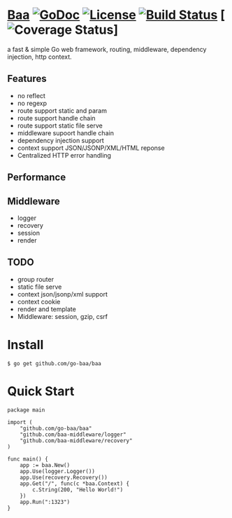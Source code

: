 # [Baa](http://go-baa.github.io/baa) [![GoDoc](http://img.shields.io/badge/go-documentation-blue.svg?style=flat-square)](http://godoc.org/github.com/go-baa/baa) [![License](http://img.shields.io/badge/license-mit-blue.svg?style=flat-square)](https://raw.githubusercontent.com/labstack/echo/master/LICENSE) [![Build Status](http://img.shields.io/travis/go-baa/baa.svg?style=flat-square)](https://travis-ci.org/go-baa/baa) [![Coverage Status](http://img.shields.io/coveralls/go-baa/baa.svg?style=flat-square)]

a fast &amp; simple Go web framework, routing, middleware, dependency injection, http context.

## Features

* no reflect
* no regexp
* route support static and param
* route support handle chain
* route support static file serve
* middleware supoort handle chain
* dependency injection support
* context support JSON/JSONP/XML/HTML reponse
* Centralized HTTP error handling

## Performance

## Middleware

* logger
* recovery
* session
* render


## TODO

* group router
* static file serve
* context json/jsonp/xml support
* context cookie
* render and template
* Middleware: session, gzip, csrf

# Install

```
$ go get github.com/go-baa/baa
```

# Quick Start

```
package main

import (
    "github.com/go-baa/baa"
    "github.com/baa-middleware/logger"
    "github.com/baa-middleware/recovery"
)

func main() {
    app := baa.New()
    app.Use(logger.Logger())
    app.Use(recovery.Recovery())
    app.Get("/", func(c *baa.Context) {
        c.String(200, "Hello World!")
    })
    app.Run(":1323")
}
```